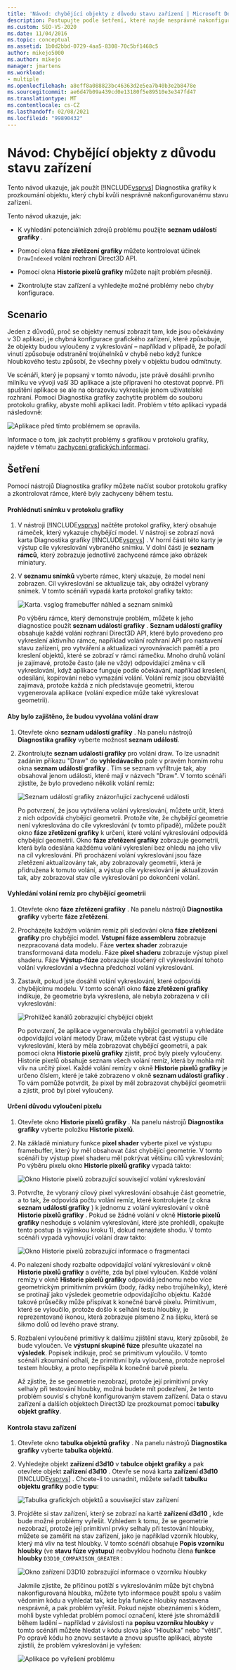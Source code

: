 ```yaml
---
title: 'Návod: chybějící objekty z důvodu stavu zařízení | Microsoft Docs'
description: Postupujte podle šetření, které najde nesprávně nakonfigurovaný stav zařízení. Zobrazuje použití seznamu událostí grafiky, fází zřetězení grafiky a Historie pixelů grafiky.
ms.custom: SEO-VS-2020
ms.date: 11/04/2016
ms.topic: conceptual
ms.assetid: 1b0d2bbd-0729-4aa5-8308-70c5bf1468c5
author: mikejo5000
ms.author: mikejo
manager: jmartens
ms.workload:
- multiple
ms.openlocfilehash: a8eff8a088823bc46363d2e5ea7b40b3e2b8478e
ms.sourcegitcommit: ae6d47b09a439cd0e13180f5e89510e3e347fd47
ms.translationtype: MT
ms.contentlocale: cs-CZ
ms.lasthandoff: 02/08/2021
ms.locfileid: "99890432"
---
```

# <a name="walkthrough-missing-objects-due-to-device-state"></a>Návod: Chybějící objekty z důvodu stavu zařízení
Tento návod ukazuje, jak použít [!INCLUDE[vsprvs](../../code-quality/includes/vsprvs_md.md)] Diagnostika grafiky k prozkoumání objektu, který chybí kvůli nesprávně nakonfigurovanému stavu zařízení.

 Tento návod ukazuje, jak:

- K vyhledání potenciálních zdrojů problému použijte **seznam událostí grafiky** .

- Pomocí okna **fáze zřetězení grafiky** můžete kontrolovat účinek `DrawIndexed` volání rozhraní Direct3D API.

- Pomocí okna **Historie pixelů grafiky** můžete najít problém přesněji.

- Zkontrolujte stav zařízení a vyhledejte možné problémy nebo chyby konfigurace.

## <a name="scenario"></a>Scenario
 Jeden z důvodů, proč se objekty nemusí zobrazit tam, kde jsou očekávány v 3D aplikaci, je chybná konfigurace grafického zařízení, které způsobuje, že objekty budou vyloučeny z vykreslování – například v případě, že pořadí vinutí způsobuje odstranění trojúhelníků v chybě nebo když funkce hloubkového testu způsobí, že všechny pixely v objektu budou odmítnuty.

 Ve scénáři, který je popsaný v tomto návodu, jste právě dosáhli prvního milníku ve vývoji vaší 3D aplikace a jste připraveni ho otestovat poprvé. Při spuštění aplikace se ale na obrazovku vykresluje jenom uživatelské rozhraní. Pomocí Diagnostika grafiky zachytíte problém do souboru protokolu grafiky, abyste mohli aplikaci ladit. Problém v této aplikaci vypadá následovně:

 ![Aplikace před tímto problémem se opravila.](media/vsg_walkthru1_firstview.png "vsg_walkthru1_firstview")

 Informace o tom, jak zachytit problémy s grafikou v protokolu grafiky, najdete v tématu [zachycení grafických informací](capturing-graphics-information.md).

## <a name="investigation"></a>Šetření
 Pomocí nástrojů Diagnostika grafiky můžete načíst soubor protokolu grafiky a zkontrolovat rámce, které byly zachyceny během testu.

#### <a name="to-examine-a-frame-in-a-graphics-log"></a>Prohlédnutí snímku v protokolu grafiky

1. V nástroji [!INCLUDE[vsprvs](../../code-quality/includes/vsprvs_md.md)] načtěte protokol grafiky, který obsahuje rámeček, který vykazuje chybějící model. V nástroji se zobrazí nová karta Diagnostika grafiky [!INCLUDE[vsprvs](../../code-quality/includes/vsprvs_md.md)] . V horní části této karty je výstup cíle vykreslování vybraného snímku. V dolní části je **seznam rámců**, který zobrazuje jednotlivé zachycené rámce jako obrázek miniatury.

2. V **seznamu snímků** vyberte rámec, který ukazuje, že model není zobrazen. Cíl vykreslování se aktualizuje tak, aby odrážel vybraný snímek. V tomto scénáři vypadá karta protokol grafiky takto:

    ![Karta. vsglog framebuffer náhled a seznam snímků](media/vsg_walkthru1_experiment.png "vsg_walkthru1_experiment")

   Po výběru rámce, který demonstruje problém, můžete k jeho diagnostice použít **seznam událostí grafiky** . **Seznam událostí grafiky** obsahuje každé volání rozhraní Direct3D API, které bylo provedeno pro vykreslení aktivního rámce, například volání rozhraní API pro nastavení stavu zařízení, pro vytváření a aktualizaci vyrovnávacích pamětí a pro kreslení objektů, které se zobrazí v rámci rámečku. Mnoho druhů volání je zajímavé, protože často (ale ne vždy) odpovídající změna v cíli vykreslování, když aplikace funguje podle očekávání, například kreslení, odesílání, kopírování nebo vymazání volání. Volání remíz jsou obzvláště zajímavá, protože každá z nich představuje geometrii, kterou vygenerovala aplikace (volání expedice může také vykreslovat geometrii).

#### <a name="to-ensure-that-draw-calls-are-being-made"></a>Aby bylo zajištěno, že budou vyvolána volání draw

1. Otevřete okno **seznam událostí grafiky** . Na panelu nástrojů **Diagnostika grafiky** vyberte možnost **seznam událostí**.

2. Zkontrolujte **seznam událostí grafiky** pro volání draw. To lze usnadnit zadáním příkazu "Draw" do **vyhledávacího** pole v pravém horním rohu okna **seznam událostí grafiky** . Tím se seznam vyfiltruje tak, aby obsahoval jenom události, které mají v názvech "Draw". V tomto scénáři zjistíte, že bylo provedeno několik volání remíz:

    ![Seznam událostí grafiky znázorňující zachycené události](media/vsg_walkthru1_.png "vsg_walkthru1_")

   Po potvrzení, že jsou vytvářena volání vykreslování, můžete určit, která z nich odpovídá chybějící geometrii. Protože víte, že chybějící geometrie není vykreslována do cíle vykreslování (v tomto případě), můžete použít okno **fáze zřetězení grafiky** k určení, které volání vykreslování odpovídá chybějící geometrii. Okno **fáze zřetězení grafiky** zobrazuje geometrii, která byla odeslána každému volání vykreslení bez ohledu na jeho vliv na cíl vykreslování. Při procházení volání vykreslování jsou fáze zřetězení aktualizovány tak, aby zobrazovaly geometrii, která je přidružena k tomuto volání, a výstup cíle vykreslování je aktualizován tak, aby zobrazoval stav cíle vykreslování po dokončení volání.

#### <a name="to-find-the-draw-call-for-the-missing-geometry"></a>Vyhledání volání remíz pro chybějící geometrii

1. Otevřete okno **fáze zřetězení grafiky** . Na panelu nástrojů **Diagnostika grafiky** vyberte **fáze zřetězení**.

2. Procházejte každým voláním remíz při sledování okna **fáze zřetězení grafiky** pro chybějící model. **Vstupní fáze assembleru** zobrazuje nezpracovaná data modelu. Fáze **vertex shader** zobrazuje transformovaná data modelu. Fáze **pixel shaderu** zobrazuje výstup pixel shaderu. Fáze **Výstup-fúze** zobrazuje sloučený cíl vykreslování tohoto volání vykreslování a všechna předchozí volání vykreslování.

3. Zastavit, pokud jste dosáhli volání vykreslování, které odpovídá chybějícímu modelu. V tomto scénáři okno **fáze zřetězení grafiky** indikuje, že geometrie byla vykreslena, ale nebyla zobrazena v cíli vykreslování:

    ![Prohlížeč kanálů zobrazující chybějící objekt](media/vsg_walkthru1_pipeline.png "vsg_walkthru1_pipeline")

   Po potvrzení, že aplikace vygenerovala chybějící geometrii a vyhledáte odpovídající volání metody Draw, můžete vybrat část výstupu cíle vykreslování, která by měla zobrazovat chybějící geometrii, a pak pomocí okna **Historie pixelů grafiky** zjistit, proč byly pixely vyloučeny. Historie pixelů obsahuje seznam všech volání remíz, která by mohla mít vliv na určitý pixel. Každé volání remízy v okně **Historie pixelů grafiky** je určeno číslem, které je také zobrazeno v okně **seznam událostí grafiky** . To vám pomůže potvrdit, že pixel by měl zobrazovat chybějící geometrii a zjistit, proč byl pixel vyloučený.

#### <a name="to-determine-why-the-pixel-was-excluded"></a>Určení důvodu vyloučení pixelu

1. Otevřete okno **Historie pixelů grafiky** . Na panelu nástrojů **Diagnostika grafiky** vyberte položku **Historie pixelů**.

2. Na základě miniatury funkce **pixel shader** vyberte pixel ve výstupu framebuffer, který by měl obsahovat část chybějící geometrie. V tomto scénáři by výstup pixel shaderu měl pokrývat většinu cílů vykreslování; Po výběru pixelu okno **Historie pixelů grafiky** vypadá takto:

    ![Okno Historie pixelů zobrazující související volání vykreslování](media/vsg_walkthru1_hist1.png "vsg_walkthru1_hist1")

3. Potvrďte, že vybraný cílový pixel vykreslování obsahuje část geometrie, a to tak, že odpovídá počtu volání remíz, které kontrolujete (z okna **seznam událostí grafiky** ) k jednomu z volání vykreslování v okně **Historie pixelů grafiky** . Pokud se žádné volání v okně **Historie pixelů grafiky** neshoduje s voláním vykreslování, které jste prohlédli, opakujte tento postup (s výjimkou kroku 1), dokud nenajdete shodu. V tomto scénáři vypadá vyhovující volání draw takto:

    ![Okno Historie pixelů zobrazující informace o fragmentaci](media/vsg_walkthru1_hist2.png "vsg_walkthru1_hist2")

4. Po nalezení shody rozbalte odpovídající volání vykreslování v okně **Historie pixelů grafiky** a ověřte, zda byl pixel vyloučen. Každé volání remízy v okně **Historie pixelů grafiky** odpovídá jednomu nebo více geometrickým primitivním prvkům (body, řádky nebo trojúhelníky), které se protínají jako výsledek geometrie odpovídajícího objektu. Každé takové průsečíky může přispívat k konečné barvě pixelu. Primitivum, které se vyloučilo, protože došlo k selhání testu hloubky, je reprezentované ikonou, která zobrazuje písmeno Z na šipku, která se šikmo dolů od levého pravé strany.

5. Rozbalení vyloučené primitivy k dalšímu zjištění stavu, který způsobil, že bude vyloučen. Ve **výstupní skupině fúze** přesuňte ukazatel na **výsledek**. Popisek indikuje, proč se primitivum vyloučilo. V tomto scénáři zkoumání odhalí, že primitivní byla vyloučena, protože neprošel testem hloubky, a proto nepřispěla k konečné barvě pixelu.

   Až zjistíte, že se geometrie nezobrazí, protože její primitivní prvky selhaly při testování hloubky, možná budete mít podezření, že tento problém souvisí s chybně konfigurovaným stavem zařízení. Data o stavu zařízení a dalších objektech Direct3D lze prozkoumat pomocí **tabulky objekt grafiky**.

#### <a name="to-examine-device-state"></a>Kontrola stavu zařízení

1. Otevřete okno **tabulka objektů grafiky** . Na panelu nástrojů **Diagnostika grafiky** vyberte **tabulka objektů**.

2. Vyhledejte objekt **zařízení d3d10** v **tabulce objekt grafiky** a pak otevřete objekt **zařízení d3d10** . Otevře se nová karta **zařízení d3d10** [!INCLUDE[vsprvs](../../code-quality/includes/vsprvs_md.md)] . Chcete-li to usnadnit, můžete seřadit **tabulku objektu grafiky** podle **typu**:

    ![Tabulka grafických objektů a související stav zařízení](media/vsg_walkthru1_objtable.png "vsg_walkthru1_objtable")

3. Projděte si stav zařízení, který se zobrazí na kartě **zařízení d3d10** , kde bude možné problémy vyřešit. Vzhledem k tomu, že se geometrie nezobrazí, protože její primitivní prvky selhaly při testování hloubky, můžete se zaměřit na stav zařízení, jako je například vzorník hloubky, který má vliv na test hloubky. V tomto scénáři obsahuje **Popis vzorníku hloubky** (ve **stavu fúze výstupu**) neobvyklou hodnotu člena **funkce hloubky** `D3D10_COMPARISON_GREATER` :

    ![Okno zařízení D3D10 zobrazující informace o vzorníku hloubky](media/vsg_walkthru1_devicestate.png "vsg_walkthru1_devicestate")

   Jakmile zjistíte, že příčinou potíží s vykreslováním může být chybná nakonfigurovaná hloubka, můžete tyto informace použít spolu s vaším vědomím kódu a vyhledat tak, kde byla funkce hloubky nastavena nesprávně, a pak problém vyřešit. Pokud nejste obeznámeni s kódem, mohli byste vyhledat problém pomocí označení, které jste shromáždili během ladění – například v závislosti na **popisu vzorníku hloubky** v tomto scénáři můžete hledat v kódu slova jako "Hloubka" nebo "větší". Po opravě kódu ho znovu sestavte a znovu spusťte aplikaci, abyste zjistili, že problém vykreslování je vyřešen:

   ![Aplikace po vyřešení problému](media/vsg_walkthru1_finalview.png "vsg_walkthru1_finalview")